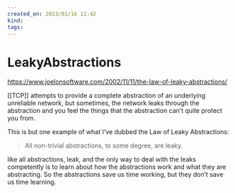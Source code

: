 ```yaml
---
created_on: 2023/01/16 11:42
kind:
tags:
---
```


# LeakyAbstractions

<https://www.joelonsoftware.com/2002/11/11/the-law-of-leaky-abstractions/>

\[\[TCP]] attempts to provide a complete abstraction of an underlying unreliable network, but sometimes, the network leaks through the abstraction and you feel the things that the abstraction can’t quite protect you from.

This is but one example of what I’ve dubbed the Law of Leaky Abstractions:

> All non-trivial abstractions, to some degree, are leaky.

like all abstractions, leak, and the only way to deal with the leaks competently is to learn about how the abstractions work and what they are abstracting. So the abstractions save us time working, but they don’t save us time learning.
